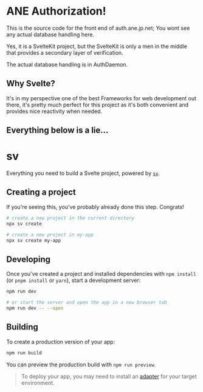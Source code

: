 # ANE Authorization!
This is the source code for the front end of auth.ane.jp.net;
You wont see any actual database handling here.

Yes, it is a SvelteKit project, but the SvelteKit is only a men in the middle that provides a secondary layer of verification.

The actual database handling is in AuthDaemon.

## Why Svelte?
It's in my perspective one of the best Frameworks for web development out there, it's pretty much perfect for this project as it's both
convenient and provides nice reactivity when needed.

## Everything below is a lie...


# sv

Everything you need to build a Svelte project, powered by [`sv`](https://github.com/sveltejs/cli).

## Creating a project

If you're seeing this, you've probably already done this step. Congrats!

```bash
# create a new project in the current directory
npx sv create

# create a new project in my-app
npx sv create my-app
```

## Developing

Once you've created a project and installed dependencies with `npm install` (or `pnpm install` or `yarn`), start a development server:

```bash
npm run dev

# or start the server and open the app in a new browser tab
npm run dev -- --open
```

## Building

To create a production version of your app:

```bash
npm run build
```

You can preview the production build with `npm run preview`.

> To deploy your app, you may need to install an [adapter](https://svelte.dev/docs/kit/adapters) for your target environment.

